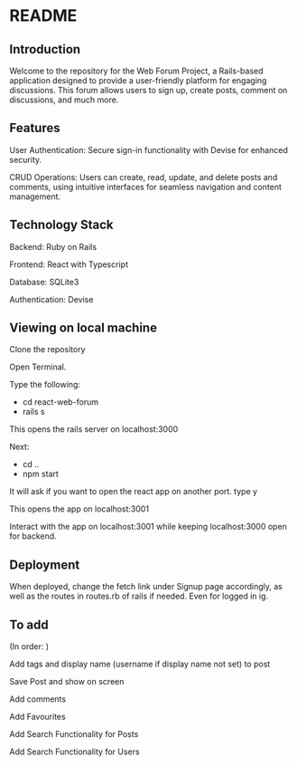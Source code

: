 # README

## Introduction

Welcome to the repository for the Web Forum Project, a Rails-based application designed to provide a user-friendly platform for engaging discussions. This forum allows users to sign up, create posts, comment on discussions, and much more.

## Features

User Authentication: Secure sign-in functionality with Devise for enhanced security.

CRUD Operations: Users can create, read, update, and delete posts and comments, using intuitive interfaces for seamless navigation and content management.

## Technology Stack

Backend: Ruby on Rails

Frontend: React with Typescript

Database: SQLite3

Authentication: Devise

## Viewing on local machine

Clone the repository

Open Terminal.

Type the following: 
- cd react-web-forum
- rails s

This opens the rails server on localhost:3000

Next:

- cd ..
- npm start

It will ask if you want to open the react app on another port. type y

This opens the app on localhost:3001

Interact with the app on localhost:3001 while keeping localhost:3000 open for backend.

## Deployment

When deployed, change the fetch link under Signup page accordingly, as well as the routes in routes.rb of rails if needed.
Even for logged in ig.

## To add

(In order: )

Add tags and display name (username if display name not set) to post

Save Post and show on screen

Add comments

Add Favourites

Add Search Functionality for Posts

Add Search Functionality for Users

